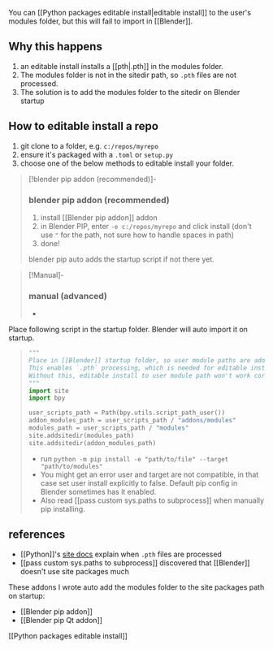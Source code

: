 You can [[Python packages editable install|editable install]] to the user's modules folder, but this will fail to import in [[Blender]].
## Why this happens
1. an editable install installs a [[pth|.pth]] in the modules folder.
2. The modules folder is not in the sitedir path, so `.pth` files are not processed.
3. The solution is to add the modules folder to the sitedir on Blender startup
   
## How to editable install a repo 
1. git clone to a folder, e.g. `c:/repos/myrepo`  
2. ensure it's packaged with a `.toml` or `setup.py`
3. choose one of the below methods to editable install your folder.

> [!blender pip addon (recommended)]-
> ### blender pip addon (recommended)
> 1. install [[Blender pip addon]] addon
> 2. in Blender PIP, enter `-e c:/repos/myrepo` and click install 
>    (don't use `"` for the path, not sure how to handle spaces in path)
> 3. done!
> 
> blender pip auto adds the startup script if not there yet.

> [!Manual]-
> ### manual (advanced)
> - 
   Place following script in the startup folder. Blender will auto import it on startup.
> ```python
> """
> Place in [[Blender]] startup folder, so user module paths are added to sitedir when Blender starts.
> This enables `.pth` processing, which is needed for editable installs.
> Without this, editable install to user module path won't work correctly.
> """
> import site
> import bpy
> 
> user_scripts_path = Path(bpy.utils.script_path_user())
> addon_modules_path = user_scripts_path / "addons/modules"
> modules_path = user_scripts_path / "modules"
> site.addsitedir(modules_path)
> site.addsitedir(addon_modules_path)
> ```
> - run `python -m pip install -e "path/to/file" --target "path/to/modules"`
> - You might get an error user and target are not compatible, in that case set user install explicitly to false. Default pip config in Blender sometimes has it enabled.
> - Also read [[pass custom sys.paths to subprocess]] when manually pip installing.

## references
- [[Python]]'s [site docs](https://docs.python.org/3/library/site.html) explain when `.pth` files are processed
- [[pass custom sys.paths to subprocess]] discovered that [[Blender]] doesn't use site packages much

These addons I wrote auto add the modules folder to the site packages path on startup: 
- [[Blender pip addon]]
- [[Blender pip Qt addon]]

[[Python packages editable install]]